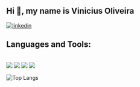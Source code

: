 ## Hi 👋, my name is Vinicius Oliveira

[![linkedin](https://img.shields.io/badge/LinkedIn-0077B5?style=for-the-badge&logo=linkedin&logoColor=white)](https://www.linkedin.com/in/eovinicius/)

## Languages and Tools:

<div style="display: inline_blocck"><br/>
  <img aling="center" src="https://img.shields.io/badge/Node.js-43853D?style=for-the-badge&logo=node.js&logoColor=white" />
    <img aling="center" src="https://img.shields.io/badge/TypeScript-007ACC?style=for-the-badge&logo=typescript&logoColor=white" />
    <img aling="center" src="https://img.shields.io/badge/JavaScript-F7DF1E?style=for-the-badge&logo=javascript&logoColor=black" />
    <img aling="center" src="https://img.shields.io/badge/Prisma-3982CE?style=for-the-badge&logo=Prisma&logoColor=white" /
</div>


![Top Langs](https://github-readme-stats.vercel.app/api/top-langs/?username=eovinicius&hide_progress=true)
